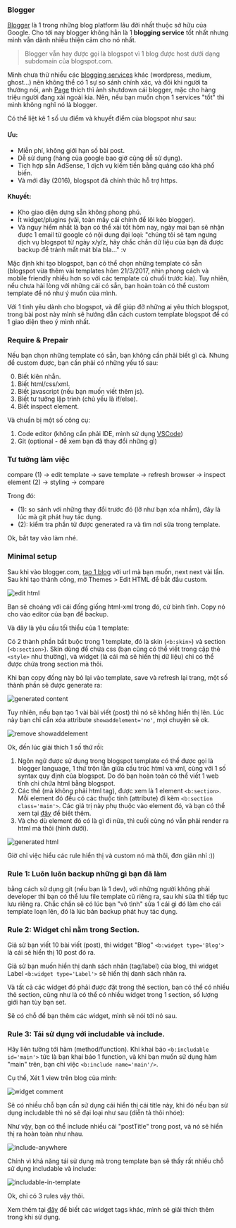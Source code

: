 ### Blogger

[Blogger](https://www.blogger.com) là 1 trong những blog platform lâu đời nhất thuộc sở hữu của Google. Cho tới nay blogger không hẳn là 1 **blogging service** tốt nhất nhưng mình vẫn dành nhiều thiện cảm cho nó nhất.

> Blogger vẫn hay được gọi là blogspot vì 1 blog được host dưới dạng subdomain của blogspot.com.

Mình chưa thử nhiều các [blogging services](http://www.creativebloq.com/web-design/best-blogging-platforms-121413634) khác (wordpress, medium, ghost...) nên không thể có 1 sự so sánh chính xác, và đôi khi người ta thường nói, anh [Page](https://en.wikipedia.org/wiki/Larry_Page) thích thì ảnh shutdown cái blogger, mặc cho hàng triệu người đang xài ngoài kia. Nên, nếu bạn muốn chọn 1 services "tốt" thì mình không nghĩ nó là blogger.

Có thể liệt kê 1 số ưu điểm và khuyết điểm của blogspot như sau:

#### Ưu:

- Miễn phí, không giới hạn số bài post.
- Dễ sử dụng (hàng của google bao giờ cũng dễ sử dụng).
- Tích hợp sẵn AdSense, 1 dịch vụ kiếm tiền bằng quảng cáo khá phổ biến.
- Và mới đây (2016), blogspot đã chính thức hỗ trợ https.

#### Khuyết:

- Kho giao diện dựng sẵn không phong phú.
- Ít widget/plugins (vãi, toàn mấy cái chính để lôi kéo blogger).
- Và nguy hiểm nhất là bạn có thể xài tốt hôm nay, ngày mai bạn sẽ nhận được 1 email từ google có nội dung đại loại: "chúng tôi sẽ tạm ngưng dịch vụ blogspot từ ngày x/y/z, hãy chắc chắn dữ liệu của bạn đã được backup để tránh mất mát bla bla..." :v

Mặc định khi tạo blogspot, bạn có thể chọn những template có sẵn (blogspot vừa thêm vài templates hôm 21/3/2017, nhìn phong cách và mobile friendly nhiều hơn so với các template củ chuối trước kia). Tuy nhiên, nếu chưa hài lòng với những cái có sẵn, bạn hoàn toàn có thể custom template để nó như ý muốn của mình.

Với 1 tình yêu dành cho blogspot, và để giúp đỡ những ai yêu thích blogspot, trong bài post này mình sẽ hướng dẫn cách custom template blogspot để có 1 giao diện theo ý mình nhất.

### Require & Prepair

Nếu bạn chọn những template có sẵn, bạn không cần phải biết gì cả. Nhưng để custom được, bạn cần phải có những yếu tố sau:

0. Biết kiên nhẫn.
1. Biết html/css/xml.
2. Biết javascript (nếu bạn muốn viết thêm js).
3. Biết tư tưởng lập trình (chủ yếu là if/else).
4. Biết inspect element.

Và chuẩn bị một số công cụ:

1. Code editor (không cần phải IDE, mình sử dụng [VSCode](https://code.visualstudio.com/))
2. Git (optional - để xem bạn đã thay đổi những gì)

### Tư tưởng làm việc

compare (1) -> edit template -> save template -> refresh browser -> inspect element (2) -> styling -> compare

Trong đó:

- (1): so sánh với những thay đổi trước đó (lỡ như bạn xóa nhầm), đây là lúc mà git phát huy tác dụng.
- (2): kiểm tra phần tử được generated ra và tìm nơi sửa trong template.

Ok, bắt tay vào làm nhé.

### Minimal setup

Sau khi vào blogger.com, [tạo 1 blog](https://support.google.com/blogger/answer/1623800?hl=en) với url mà bạn muốn, next next vài lần. Sau khi tạo thành công, mở Themes > Edit HTML để bắt đầu custom.

![edit html](edit-html.png)

Bạn sẽ choáng với cái đống giống html-xml trong đó, cứ bình tĩnh. Copy nó cho vào editor của bạn để backup.

Và đây là yêu cầu tối thiểu của 1 template:

<script src="https://gist.github.com/oclockvn/3b2a568d9f2c0b5b870d0ec0c95f0eae.js"></script>

Có 2 thành phần bắt buộc trong 1 template, đó là skin (`<b:skin>`) và section (`<b:section>`). Skin dùng để chứa css (bạn cũng có thể viết trong cặp thẻ `<style>` như thường), và widget (là cái mà sẽ hiển thị dữ liệu) chỉ có thể được chứa trong section mà thôi.

Khi bạn copy đống này bỏ lại vào template, save và refresh lại trang, một số thành phần sẽ được generate ra:

![generated content](generated-content.png)

Tuy nhiên, nếu bạn tạo 1 vài bài viết (post) thì nó sẽ không hiển thị lên. Lúc này bạn chỉ cần xóa attribute `showaddelement='no'`, mọi chuyện sẽ ok.

![remove showaddelement](remove-showaddelement.PNG)

Ok, đến lúc giải thích 1 số thứ rồi:

1. Ngôn ngữ được sử dụng trong blogspot template có thể được gọi là blogger language, 1 thứ trộn lẫn giữa cấu trúc html và xml, cùng với 1 số syntax quy định của blogspot. Do đó bạn hoàn toàn có thể viết 1 web tĩnh chỉ chứa html bằng blogspot.
2. Các thẻ (mà không phải html tag), được xem là 1 element `<b:section>`. Mỗi element đó đều có các thuộc tính (attribute) đi kèm `<b:section class='main'>`. Các giá trị này phụ thuộc vào element đó, và bạn có thể xem tại [đây](https://support.google.com/blogger/answer/46888?hl=en&ref_topic=6321969) để biết thêm.
3. Và cho dù element đó có là gì đi nữa, thì cuối cùng nó vẫn phải render ra html mà thôi (hình dưới).

![generated html](generated-html.png)

Giờ chỉ việc hiểu các rule hiển thị và custom nó mà thôi, đơn giản nhỉ :))

### Rule 1: Luôn luôn backup những gì bạn đã làm

bằng cách sử dụng git (nếu bạn là 1 dev), với những người không phải developer thì bạn có thể lưu file template cũ riêng ra, sau khi sửa thì tiếp tục lưu riêng ra. Chắc chắn sẽ có lúc bạn "vô tình" sửa 1 cái gì đó làm cho cái template loạn lên, đó là lúc bản backup phát huy tác dụng.

### Rule 2: Widget chỉ nằm trong Section.

Giả sử bạn viết 10 bài viết (post), thì widget "Blog" `<b:widget type='Blog'>` là cái sẽ hiển thị 10 post đó ra.

Giả sử bạn muốn hiển thị danh sách nhãn (tag/label) của blog, thì widget Label `<b:widget type='Label'>` sẽ hiển thị danh sách nhãn ra.

Và tất cả các widget đó phải được đặt trong thẻ section, bạn có thể có nhiều thẻ section, cũng như là có thể có nhiều widget trong 1 section, số lượng giới hạn tùy bạn set.

<script src="https://gist.github.com/oclockvn/3109e8359fc51fb7491b3fe98f017a5c.js"></script>

Sẽ có chỗ để bạn thêm các widget, mình sẽ nói tới nó sau.

### Rule 3: Tái sử dụng với includable và include.

Hãy liên tưởng tới hàm (method/function). Khi khai báo `<b:includable id='main'>` tức là bạn khai báo 1 function, và khi bạn muốn sử dụng hàm "main" trên, bạn chỉ việc `<b:include name='main'/>`.

Cụ thể, Xét 1 view trên blog của mình:

![widget comment](widget-title.png)

Sẽ có nhiều chỗ bạn cần sử dụng cái hiển thị cái title này, khi đó nếu bạn sử dụng includable thì nó sẽ đại loại như sau (diễn tả thôi nhóe):

<script src="https://gist.github.com/oclockvn/bab04f3d34d0d10c22bb4cc6a848e95c.js"></script>

Như vậy, bạn có thể include nhiều cái "postTitle" trong post, và nó sẽ hiển thị ra hoàn toàn như nhau.

![include-anywhere](include-anywhere.png)

Chính vì khả năng tái sử dụng mà trong template bạn sẽ thấy rất nhiều chỗ sử dụng includable và include:

![includable-in-template](includable-in-template.png)

Ok, chỉ có 3 rules vậy thôi.

Xem thêm tại [đây](https://support.google.com/blogger/answer/46995) để biết các widget tags khác, mình sẽ giải thích thêm trong khi sử dụng.